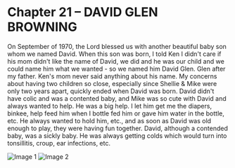 # Chapter 21 – DAVID GLEN BROWNING

On September of 1970, the Lord blessed us with another beautiful baby son whom we named David.   When this son was born, I told Ken I didn't care if his mom didn't like the name of David, we did and he was our child and we could name him what we wanted - so we named him David Glen.  Glen after my father.  Ken's mom never said anything about his name.
My concerns about having two children so close, especially since Shellie & Mike were only two years apart, quickly ended when David was born.  David didn't have colic and was a contented baby, and Mike was so cute with David and always wanted to help.  He was a big help.  I let him get me the diapers, binkee, help feed him when I bottle fed him or gave him water in the bottle, etc.  He always wanted to hold him, etc., and as soon as David was old enough to play, they were having fun together.  David, although a contended baby, was a sickly baby.  He was always getting colds which would turn into tonsillitis, croup, ear infections, etc.

![Image 1](https://davidbrowning.github.io/history/Maes_life_history/mdout/images/Chapter_21_-_Fourth_child,_David_Glen_Browning_img1.jpeg)
![Image 2](https://davidbrowning.github.io/history/Maes_life_history/mdout/images/Chapter_21_-_Fourth_child,_David_Glen_Browning_img2.jpeg)